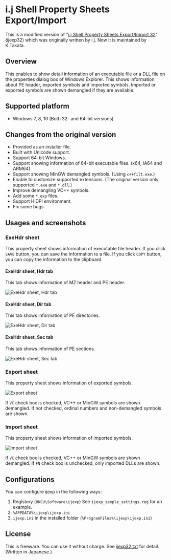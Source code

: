 # i.j Shell Property Sheets Export/Import

This is a modified version of "[i.j Shell Property Sheets Export/Import 32](http://www.vector.co.jp/soft/win95/util/se111901.html)" (ijexp32) which was originally written by i.j.
Now it is maintained by K.Takata.


## Overview

This enables to show detail information of an executable file or a DLL file on the properties dialog box of Windows Explorer.
This shows information about PE header, exported symbols and imported symbols.
Imported or exported symbols are shown demangled if they are available.


## Supported platform

* Windows 7, 8, 10
  (Both 32- and 64-bit versions)


## Changes from the original version

* Provided as an installer file.
* Built with Unicode support.
* Support 64-bit Windows.
* Support showing information of 64-bit executable files. (x64, IA64 and ARM64)
* Support showing MinGW demangled symbols. (Using `c++filt.exe`.)
* Enable to customize supported extensions. (The original version only supported `*.exe` and `*.dll`.)
* Improve demangling VC++ symbols.
* Add some `*.exp` files.
* Support HiDPI environment.
* Fix some bugs.


## Usages and screenshots

### ExeHdr sheet

This property sheet shows information of executable file header.
If you click `SAVE` button, you can save the information to a file.
If you click `COPY` button, you can copy the information to the clipboard.

#### ExeHdr sheet, Hdr tab

This tab shows information of MZ header and PE header.

![ExeHdr sheet, Hdr tab](images/exehdr.png)

#### ExeHdr sheet, Dir tab

This tab shows information of PE directories.

![ExeHdr sheet, Dir tab](images/exehdr_dir.png)

#### ExeHdr sheet, Sec tab

This tab shows information of PE sections.

![ExeHdr sheet, Sec tab](images/exehdr_sec.png)

### Export sheet

This property sheet shows information of exported symbols.

![Export sheet](images/export.png)

If `VC` check box is checked, VC++ or MinGW symbols are shown demangled.
If not checked, ordinal numbers and non-demangled symbols are shown.

### Import sheet

This property sheet shows information of imported symbols.

![Import sheet](images/import.png)

If `VC` check box is checked, VC++ or MinGW symbols are shown demangled.
If `FN` check box is unchecked, only imported DLLs are shown.


## Configurations

You can configure ijexp in the following ways:

1. Registory (`HKCU\Software\ijexp`)
   See `ijexp_sample_settings.reg` for an example.
2. `%APPDATA%\ijexp\ijexp.ini`
3. `ijexp.ini` in the installed folder (`%ProgramFiles%\ijexp\ijexp.ini`)


## License

This is freeware. You can use it without charge.
See [ijexp32.txt](ijexp32.txt) for detail. (Written in Japanese.)
